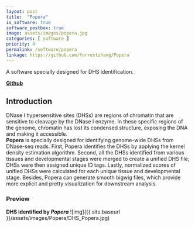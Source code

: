 ```yaml
---
layout: post
title:  "Popera"
is_software: true
software_postbox: true
image: assets/images/popera.jpg
categories: [ software ]
priority: 4
permalink: /software/popera
linkage: https://github.com/forrestzhang/Popera
---
```

A software specially designed for DHS identification.

[**Github**](https://github.com/forrestzhang/Popera)

## Introduction

DNase I hypersensitive sites (DHSs) are regions of chromatin that are sensitive to cleavage by the DNase I enzyme. In these specific regions of the genome, chromatin has lost its condensed structure, exposing the DNA and making it accessible.  
**Popera** is specially designed for identifying genome-wide DHSs from DNase-seq reads. First, Popera identifies the DHSs by applying the kernel density estimation algorithm. Second, all the DHSs identified from various tissues and developmental stages were merged to create a unified DHS file; DHSs were then assigned unique ID tags. Lastly, normalized scores of unified DHSs were calculated for each unique tissue and developmental stage. Besides, Popera can generate smooth bigwig files, which provide more explicit and pretty visualization for downstream analysis.  

### Preview

**DHS identified by _Popera_**
![img]({{ site.baseurl }}/assets/images/Popera/DHS_Popera.jpg)

